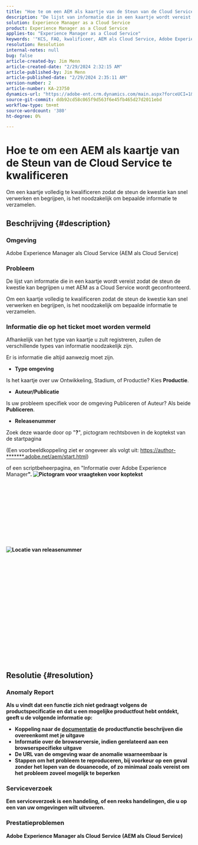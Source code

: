 ```yaml
---
title: "Hoe te om een AEM als kaartje van de Steun van de Cloud Service te kwalificeren"
description: "De lijst van informatie die in een kaartje wordt vereist zodat de steun de kwestie kan begrijpen u met AEM as a Cloud Service wordt geconfronteerd."
solution: Experience Manager as a Cloud Service
product: Experience Manager as a Cloud Service
applies-to: "Experience Manager as a Cloud Service"
keywords: '"KCS, FAQ, kwalificeer, AEM als Cloud Service, Adobe Experience Manager als Cloud Service, identiteitskaart van de Steun'
resolution: Resolution
internal-notes: null
bug: false
article-created-by: Jim Menn
article-created-date: "2/29/2024 2:32:15 AM"
article-published-by: Jim Menn
article-published-date: "2/29/2024 2:35:11 AM"
version-number: 2
article-number: KA-23750
dynamics-url: "https://adobe-ent.crm.dynamics.com/main.aspx?forceUCI=1&pagetype=entityrecord&etn=knowledgearticle&id=38c40abe-aad6-ee11-9079-6045bd006268"
source-git-commit: ddb92cd58c065f9d563f6e45fb465d27d2011ebd
workflow-type: tm+mt
source-wordcount: '380'
ht-degree: 0%

---
```


# Hoe te om een AEM als kaartje van de Steun van de Cloud Service te kwalificeren


Om een kaartje volledig te kwalificeren zodat de steun de kwestie kan snel verwerken en begrijpen, is het noodzakelijk om bepaalde informatie te verzamelen.

## Beschrijving {#description}


### Omgeving

Adobe Experience Manager als Cloud Service (AEM als Cloud Service)

### Probleem

De lijst van informatie die in een kaartje wordt vereist zodat de steun de kwestie kan begrijpen u met AEM as a Cloud Service wordt geconfronteerd.

Om een kaartje volledig te kwalificeren zodat de steun de kwestie kan snel verwerken en begrijpen, is het noodzakelijk om bepaalde informatie te verzamelen.

### Informatie die op het ticket moet worden vermeld

Afhankelijk van het type van kaartje u zult registreren, zullen de verschillende types van informatie noodzakelijk zijn.

Er is informatie die altijd aanwezig moet zijn.

- <b>Type omgeving</b>


Is het kaartje over uw Ontwikkeling, Stadium, of Productie? Kies <b>Productie</b>.

- <b>Auteur/Publicatie</b>


Is uw probleem specifiek voor de omgeving Publiceren of Auteur? Als beide <b>Publiceren</b>.

- <b>Releasenummer</b>


Zoek deze waarde door op &quot;<b>?</b>&quot;, pictogram rechtsboven in de koptekst van de startpagina

(Een voorbeeldkoppeling ziet er ongeveer als volgt uit: [https://author-\*\*\*\*\*\*\*.adobe.net/aem/start.html](https://author-&lt;b>&lt;/b>&lt;b>.adobe.net/aem/start.html))

of een scriptbeheerpagina, en &quot;</b>Informatie over Adobe Experience Manager<b>&quot;.
![Pictogram voor vraagteken voor koptekst](https://helpx.adobe.com/content/dam/help/en/experience-manager/kb/how-to-fully-qualify-an-AEM-as-a-cloud-service-ticket/jcr_content/main-pars/image/question_mark_topheader.jpg.img.jpg)<br><br> <br><br><br><br><br><br><br><br><br><br>![Locatie van releasenummer](https://helpx.adobe.com/content/dam/help/en/experience-manager/kb/how-to-fully-qualify-an-AEM-as-a-cloud-service-ticket/jcr_content/main-pars/image_23429537/release_number.jpg.img.jpg)<br><br><br><br><br><br><br><br><br><br><br><br><br><br> <br><br><br><br>

## Resolutie {#resolution}


### Anomaly Report

Als u vindt dat een functie zich niet gedraagt volgens de productspecificatie en dat u een mogelijke productfout hebt ontdekt, geeft u de volgende informatie op:

- Koppeling naar de [documentatie](https://experienceleague.adobe.com/docs/) de productfunctie beschrijven die overeenkomt met je uitgave
- Informatie over de browserversie, indien gerelateerd aan een browserspecifieke uitgave
- De URL van de omgeving waar de anomalie waarneembaar is
- Stappen om het probleem te reproduceren, bij voorkeur op een geval zonder het lopen van de douanecode, of zo minimaal zoals vereist om het probleem zoveel mogelijk te beperken




### Serviceverzoek

Een serviceverzoek is een handeling, of een reeks handelingen, die u op een van uw omgevingen wilt uitvoeren.

### Prestatieproblemen

Adobe Experience Manager als Cloud Service (AEM als Cloud Service)
